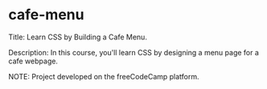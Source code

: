 # cafe-menu

Title: Learn CSS by Building a Cafe Menu.

Description: In this course, you'll learn CSS by designing a menu page for a cafe webpage.

NOTE: Project developed on the freeCodeCamp platform.



